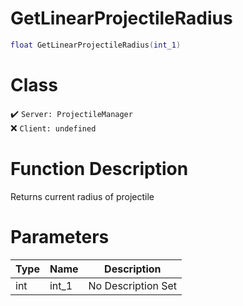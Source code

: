 # GetLinearProjectileRadius
```lua
float GetLinearProjectileRadius(int_1)
```
# Class
✔️ `Server: ProjectileManager`  
❌ `Client: undefined`  

# Function Description
Returns current radius of projectile
# Parameters
Type|Name|Description
--|--|--
int|int_1|No Description Set
